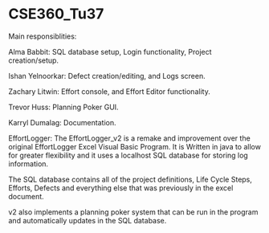# CSE360_Tu37
Main responsiblities:

  Alma Babbit: SQL database setup, Login functionality, Project creation/setup.
  
  Ishan Yelnoorkar: Defect creation/editing, and Logs screen.
  
  Zachary Litwin: Effort console, and Effort Editor functionality.
  
  Trevor Huss: Planning Poker GUI.
  
  Karryl Dumalag: Documentation.

EffortLogger: The EffortLogger_v2 is a remake and improvement over the original EffortLogger Excel Visual Basic Program.
It is Written in java to allow for greater flexibility and it uses a localhost SQL database for storing log information.

The SQL database contains all of the project definitions, Life Cycle Steps, Efforts, Defects and everything else that was
previously in the excel document. 

v2 also implements a planning poker system that can be run in the program and automatically updates in the SQL database. 
